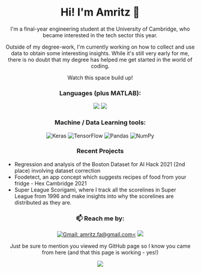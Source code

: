 <h1 align = 'center'>Hi! I'm Amritz 👋</h1>

<p align='center'>I'm a final-year engineering student at the University of Cambridge, who became interested in the tech sector this year. </p>
<p align='center'>Outside of my degree-work, I'm currently working on how to collect and use data to obtain some interesting insights. While it's still very early for me, there is no doubt that my degree has helped me get started in the world of coding. </p>
<p align='center'>Watch this space build up!</p>

<h3 align='center'>Languages (plus MATLAB):</h3>
<p align='center'>
  <img src="https://img.shields.io/badge/Python-14354C?style=for-the-badge&logo=python&logoColor=white" />
  <img src="https://img.shields.io/badge/HTML-239120?style=for-the-badge&logo=html5&logoColor=white" />
</p>


<h3 align='center'>Machine / Data Learning tools:</h3>
<p align='center'>
  <img alt="Keras" src="https://img.shields.io/badge/Keras%20-%23D00000.svg?&style=for-the-badge&logo=Keras&logoColor=white"/>
  <img alt="TensorFlow" src="https://img.shields.io/badge/TensorFlow%20-%23FF6F00.svg?&style=for-the-badge&logo=TensorFlow&logoColor=white" />
  <img alt="Pandas" src="https://img.shields.io/badge/pandas%20-%23150458.svg?&style=for-the-badge&logo=pandas&logoColor=white" />
  <img alt="NumPy" src="https://img.shields.io/badge/numpy%20-%23013243.svg?&style=for-the-badge&logo=numpy&logoColor=white" />
</p>
 

<h3 align='center'>Recent Projects</h3>
<p align='center'>
  <ul>
    <li>Regression and analysis of the Boston Dataset for AI Hack 2021 (2nd place) involving dataset correction</li>
    <li>Foodetect, an app concept which suggests recipes of food from your fridge - Hex Cambridge 2021</li>
    <li>Super League Scorigami, where I track all the scorelines in Super League from 1996 and make insights into why the scorelines are distributed as they are.</li>
  </ul>
</p>
<h3 align='center'>📫 Reach me by:</h3>

<p align='center'>
<a href='mailto:amritz.fa@gmail.com'><img alt="Gmail: amritz.fa@gmail.com<" src="https://img.shields.io/badge/Gmail-D14836?style=for-the-badge&logo=gmail&logoColor=white" /></a>
<a href = "https://www.linkedin.com/in/amritz-ansara"><img src="https://img.shields.io/badge/LinkedIn-0077B5?style=for-the-badge&logo=linkedin&logoColor=white" /></a>
</p>
<p align='center'>Just be sure to mention you viewed my GitHub page so I know you came from here (and that this page is working - yes!)</p>

<p align='center'>
  <a href="#"><img src="https://badges.pufler.dev/visits/AA3141/AA3141"/></a>
</p>


<!--
**AA3141/AA3141** is a ✨ _special_ ✨ repository because its `README.md` (this file) appears on your GitHub profile.

Here are some ideas to get you started:

- 🔭 I’m currently working on ...
- 🌱 I’m currently learning ...
- 👯 I’m looking to collaborate on ...
- 🤔 I’m looking for help with ...
- 💬 Ask me about ...
- 📫 How to reach me: ...
- 😄 Pronouns: ...
- ⚡ Fun fact: ...
-->
